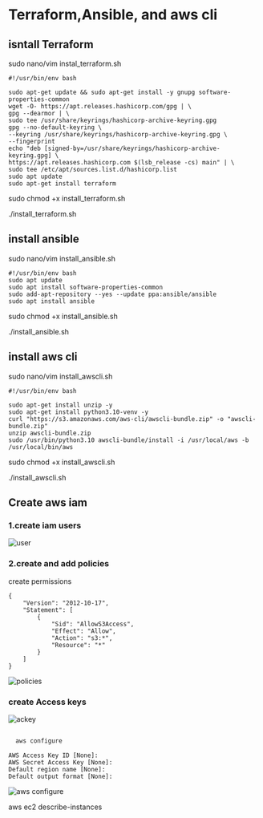 # Terraform,Ansible, and aws cli

## isntall Terraform 
sudo nano/vim instal_terraform.sh

```
#!/usr/bin/env bash

sudo apt-get update && sudo apt-get install -y gnupg software-properties-common
wget -O- https://apt.releases.hashicorp.com/gpg | \
gpg --dearmor | \
sudo tee /usr/share/keyrings/hashicorp-archive-keyring.gpg
gpg --no-default-keyring \
--keyring /usr/share/keyrings/hashicorp-archive-keyring.gpg \
--fingerprint
echo "deb [signed-by=/usr/share/keyrings/hashicorp-archive-keyring.gpg] \
https://apt.releases.hashicorp.com $(lsb_release -cs) main" | \
sudo tee /etc/apt/sources.list.d/hashicorp.list
sudo apt update
sudo apt-get install terraform
```

sudo chmod +x install_terraform.sh

./install_terraform.sh

## install ansible
sudo nano/vim install_ansible.sh
```
#!/usr/bin/env bash
sudo apt update
sudo apt install software-properties-common
sudo add-apt-repository --yes --update ppa:ansible/ansible
sudo apt install ansible
```
sudo chmod +x install_ansible.sh

./install_ansible.sh

## install aws cli
sudo nano/vim install_awscli.sh
```
#!/usr/bin/env bash

sudo apt-get install unzip -y
sudo apt-get install python3.10-venv -y
curl "https://s3.amazonaws.com/aws-cli/awscli-bundle.zip" -o "awscli-bundle.zip"
unzip awscli-bundle.zip
sudo /usr/bin/python3.10 awscli-bundle/install -i /usr/local/aws -b /usr/local/bin/aws
```
sudo chmod +x install_awscli.sh

./install_awscli.sh

## Create aws iam 

### 1.create iam users
![user](https://github.com/jerryfernando/test-devops/assets/23428256/7761fe64-253e-4820-b46f-95808797d789)

### 2.create and add policies
create permissions
```
{
    "Version": "2012-10-17",
    "Statement": [
        {
            "Sid": "AllowS3Access",
            "Effect": "Allow",
            "Action": "s3:*",
            "Resource": "*"
        }
    ]
}
```
![policies](https://github.com/jerryfernando/test-devops/assets/23428256/d248a26c-7a0a-46fe-9a68-38b9ea8f7664)

### create Access keys
![ackey](https://github.com/jerryfernando/test-devops/assets/23428256/4cdd9127-a74e-461a-b150-60800ea50495)
```bash

  aws configure
```
```
AWS Access Key ID [None]: 
AWS Secret Access Key [None]: 
Default region name [None]: 
Default output format [None]:
```

![aws configure](https://github.com/jerryfernando/Final-task/assets/23428256/a6a7863a-2a60-4c6a-9861-86bc8f22a6b2)

aws ec2 describe-instances
